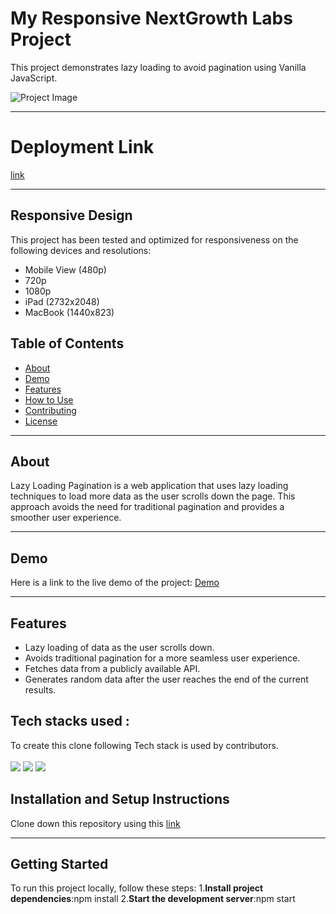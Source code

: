 # My Responsive NextGrowth Labs Project 

This project demonstrates lazy loading to avoid pagination using Vanilla JavaScript.

![Project Image](https://github.com/warriorruchi/adobe-xd-clone/assets/120272171/395183d5-ecce-48f4-ac31-982830d97ccc)


---

# Deployment Link
<a href="https://github.com/warriorruchi/adobe-xd-clone">link</a> 
<hr/>

## Responsive Design

This project has been tested and optimized for responsiveness on the following devices and resolutions:

- Mobile View (480p)
- 720p
- 1080p
- iPad (2732x2048)
- MacBook (1440x823)

## Table of Contents

- [About](#about)
- [Demo](#demo)
- [Features](#features)
- [How to Use](#how-to-use)
- [Contributing](#contributing)
- [License](#license)

---

## About

Lazy Loading Pagination is a web application that uses lazy loading techniques to load more data as the user scrolls down the page. This approach avoids the need for traditional pagination and provides a smoother user experience.

---

## Demo

Here is a link to the live demo of the project: [Demo](https://example.com)

---

## Features

- Lazy loading of data as the user scrolls down.
- Avoids traditional pagination for a more seamless user experience.
- Fetches data from a publicly available API.
- Generates random data after the user reaches the end of the current results.


## **Tech stacks used :**
To create this clone following Tech stack is used by contributors.  
<br>
<img src="https://img.shields.io/badge/reactjs-E34F26?style=for-the-badge&logo=html5&logoColor=white"/>
<img src="https://img.shields.io/badge/CSS3-1572B6?style=for-the-badge&logo=css3&logoColor=white"/>
<img src="https://img.shields.io/badge/JavaScript-323330?style=for-the-badge&logo=javascript&logoColor=F7DF1E"/>

## Installation and Setup Instructions
Clone down this repository using this <a href="https://github.com/warriorruchi/adobe-xd-clone">link</a> 
<hr/>

## Getting Started
To run this project locally, follow these steps:
1.**Install project dependencies**:npm install
2.**Start the development server**:npm start
